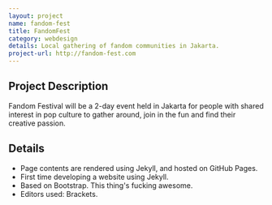 ```yaml
---
layout: project
name: fandom-fest
title: FandomFest
category: webdesign
details: Local gathering of fandom communities in Jakarta.
project-url: http://fandom-fest.com
---
```


## Project Description

Fandom Festival will be a 2-day event held in Jakarta for people with shared interest in pop culture to gather around, join in the fun and find their creative passion.

## Details

* Page contents are rendered using Jekyll, and hosted on GitHub Pages.
* First time developing a website using Jekyll.
* Based on Bootstrap. This thing's fucking awesome.
* Editors used: Brackets.
